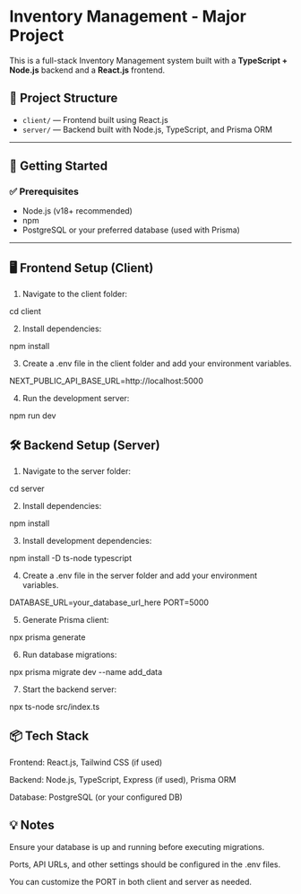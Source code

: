 # Inventory Management - Major Project

This is a full-stack Inventory Management system built with a **TypeScript + Node.js** backend and a **React.js** frontend.

## 📁 Project Structure

- `client/` — Frontend built using React.js
- `server/` — Backend built with Node.js, TypeScript, and Prisma ORM

---

## 🚀 Getting Started

### ✅ Prerequisites

- Node.js (v18+ recommended)
- npm
- PostgreSQL or your preferred database (used with Prisma)

---

## 🖥️ Frontend Setup (Client)

1. Navigate to the client folder:

cd client

2. Install dependencies:

npm install

3. Create a .env file in the client folder and add your environment variables.

NEXT_PUBLIC_API_BASE_URL=http://localhost:5000

4. Run the development server:

npm run dev



## 🛠️ Backend Setup (Server)

1. Navigate to the server folder:

cd server

2. Install dependencies:

npm install

3. Install development dependencies:

npm install -D ts-node typescript

4. Create a .env file in the server folder and add your environment variables.

DATABASE_URL=your_database_url_here
PORT=5000

5. Generate Prisma client:

npx prisma generate

6. Run database migrations:

npx prisma migrate dev --name add_data

7. Start the backend server:

npx ts-node src/index.ts



## 📦 Tech Stack

Frontend: React.js, Tailwind CSS (if used)

Backend: Node.js, TypeScript, Express (if used), Prisma ORM

Database: PostgreSQL (or your configured DB)

## 💡 Notes

Ensure your database is up and running before executing migrations.

Ports, API URLs, and other settings should be configured in the .env files.

You can customize the PORT in both client and server as needed.



